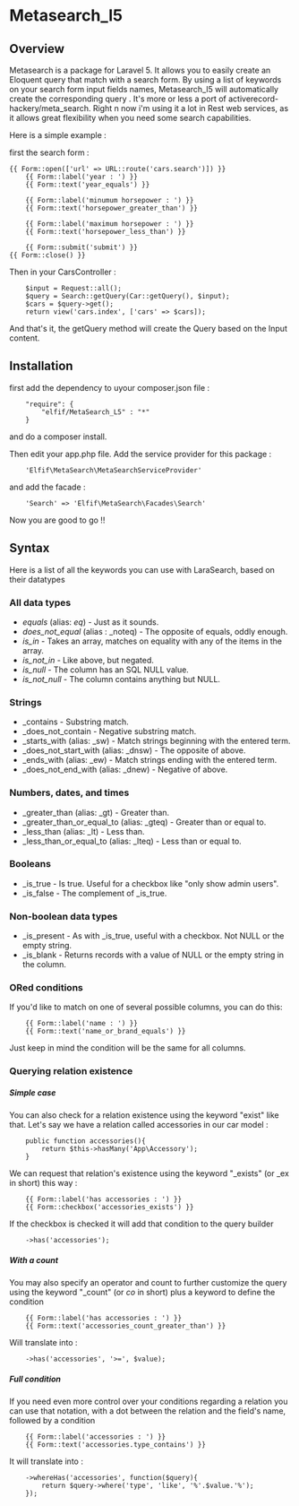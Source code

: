 # Metasearch_l5 #

## Overview ##

Metasearch is a package for Laravel 5. It allows you to easily create an Eloquent query that match with a search form. By using a list of keywords on your search form input fields names, Metasearch_l5 will automatically create the corresponding query . 
It's more or less a port of activerecord-hackery/meta_search. Right n now i'm using it a lot in Rest web services, as it allows great flexibility when you need some search capabilities.

Here is a simple example :
 
first the search form :

    {{ Form::open(['url' => URL::route('cars.search')]) }}
	    {{ Form::label('year : ') }}
	    {{ Form::text('year_equals') }}

		{{ Form::label('minumum horsepower : ') }}
	    {{ Form::text('horsepower_greater_than') }}

		{{ Form::label('maximum horsepower : ') }}
	    {{ Form::text('horsepower_less_than') }}

	    {{ Form::submit('submit') }}
    {{ Form::close() }}

Then in your CarsController :


		$input = Request::all();
        $query = Search::getQuery(Car::getQuery(), $input);
        $cars = $query->get();
		return view('cars.index', ['cars' => $cars]);

And that's it, the getQuery method will create the Query based on the Input content.

## Installation ##

first add the dependency to uyour composer.json file : 

		"require": {
			"elfif/MetaSearch_L5" : "*"
		}

and do a composer install.

Then edit your app.php file. Add the service provider for this package : 
		
		'Elfif\MetaSearch\MetaSearchServiceProvider'

and add the facade : 
		
		'Search' => 'Elfif\MetaSearch\Facades\Search'	

Now you are good to go !!

## Syntax ##

Here is a list of all the keywords you can use with LaraSearch, based on their datatypes

### All data types

* _equals_ (alias: _eq_) - Just as it sounds.
* _does_not_equal_ (alias : _noteq) - The opposite of equals, oddly enough.
* _is_in_ - Takes an array, matches on equality with any of the items in the array.
* _is_not_in_ - Like above, but negated.
* _is_null_ - The column has an SQL NULL value.
* _is_not_null_ - The column contains anything but NULL.

### Strings

* _contains - Substring match.
* _does_not_contain - Negative substring match.
* _starts_with (alias: _sw) - Match strings beginning with the entered term.
* _does_not_start_with (alias: _dnsw) - The opposite of above.
* _ends_with (alias: _ew) - Match strings ending with the entered term.
* _does_not_end_with (alias: _dnew) - Negative of above.

### Numbers, dates, and times

* _greater_than (alias: _gt) - Greater than.
* _greater_than_or_equal_to (alias: _gteq) - Greater than or equal to.
* _less_than (alias: _lt) - Less than.
* _less_than_or_equal_to (alias: _lteq) - Less than or equal to.

### Booleans

* _is_true - Is true. Useful for a checkbox like "only show admin users".
* _is_false - The complement of _is_true.

### Non-boolean data types

* _is_present - As with _is_true, useful with a checkbox. Not NULL or the empty string.
* _is_blank - Returns records with a value of NULL or the empty string in the column.

### ORed conditions

If you'd like to match on one of several possible columns, you can do this:

		{{ Form::label('name : ') }}
	    {{ Form::text('name_or_brand_equals') }}
	    
Just keep in mind the condition will be the same for all columns.	    


### Querying relation existence

##### Simple case

You can also check for a relation existence using the keyword "exist" like that.
Let's say we have a relation called accessories in our car model : 

		public function accessories(){
			return $this->hasMany('App\Accessory');
		}
		
We can request that relation's existence using the keyword "_exists" (or _ex in short) this way :

		{{ Form::label('has accessories : ') }}
		{{ Form::checkbox('accessories_exists') }}
		
If the checkbox is checked it will add that condition to the query builder

		->has('accessories');
		
##### With a count		
		
You may also specify an operator and count to further customize the query using the keyword "_count" (or _co_ in short) plus a keyword to define the condition

		{{ Form::label('has accessories : ') }}
		{{ Form::text('accessories_count_greater_than') }}
		
Will translate into :

		->has('accessories', '>=', $value);
		
		
##### Full condition

If you need even more control over your conditions regarding a relation you can use that notation, with a dot between the relation and the field's name, followed by a condition

		{{ Form::label('accessories : ') }}
		{{ Form::text('accessories.type_contains') }}
		
It will translate into : 

		->whereHas('accessories', function($query){
			return $query->where('type', 'like', '%'.$value.'%');
		});

